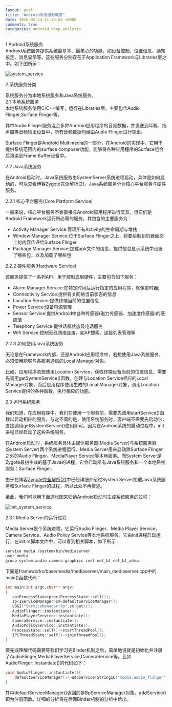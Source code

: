 ```yaml
---
layout: post
title: "Android系统服务概要"
date: 2016-02-24 11:33:52 +0800
comments: true
categories: android_deep_analysis
---
```

1.Android系统服务  
Android系统服务提供系统最基本、最核心的功能，如设备控制、位置信息、通知设定、消息显示等。这些服务分别存在于Application Framework与Libraries层之中。如下图所示<!--more-->：  

![system_service](http://7xn1yt.com1.z0.glb.clouddn.com/system_service1.png)

2.系统服务分类  

系统服务分为本地系统服务和Java系统服务。  
2.1 本地系统服务  
本地系统服务使用C/C++编写，运行在Libraries层，主要包含Audio Flinger,Surface Flinger等。  

其中Audio Flinger服务混合多种Android应用程序的音频数据，并发送到耳机、扬声器等音频输出设备中，所有音频数据均经由Audio Flinger进行输出。  

Surface Flinger是Android Multimedia的一部分，在Android的实现中，它用于提供系统范围内的surface composer功能，能够将各种应用程序的Surface组合后渲染到Frame Buffer设备中。  

2.2 Java系统服务  

在Android启动时，Java系统服务由SystemServer系统进程启动，具体是如何启动的，可以查看博客[Zygote完全解析(2)](http://blog.imallen.wang/blog/2016/02/24/zygotewan-quan-jie-xi-2)。Java系统服务分为核心平台服务与硬件服务。  

2.2.1 核心平台服务(Core Platform Service)  

一般来说，核心平台服务不会直接与Android应用程序进行交互，但它们是Android Framework运行所必需的服务，其包含的主要服务为：  

+ Activity Manager Service:管理所有Activity的生命周期与堆栈
+ Window Manager Service:位于Surface Flinger之上，将要绘制到机器画面上的内容传递给Surface Flinger
+ Package Manager Service:加载apk文件的信息，提供信息显示系统中设置了哪些包，以及加载了哪些包

2.2.2 硬件服务(Hardware Service)  

该服务提供了一系列API，用于控制底层硬件，主要包含如下服务：  

+ Alarm Manager Service:在特定时间后运行指定的应用程序，就像定时器;
+ Connectivity Service:提供有关网络当前状态的信息
+ Location Service:提供终端当前的位置信息
+ Power Service:设备电源管理
+ Sensor Service:提供Android中各种传感器(磁力传感器、加速度传感器)的感应值
+ Telephony Service:提供话机状态及电话服务
+ Wifi Service:控制无线网络连接，如AP搜索、连接列表管理等 

2.2.3 如何使用Java系统服务  

无论是在Framework内部，还是Android应用程序中，若想使用Java系统服务，必须使用能够与各服务通信的Local Manager对象。  

比如，应用程序若想使用Location Service，获取终端设备当前的位置信息，需要先调用getSystemService()函数，创建与Location Service相应的Local Manager对象，而后应用程序使用生成的Local Manager对象，调用Location Service提供的各种函数，执行相应的功能。  

2.3 运行系统服务  

我们知道，在应用程序中，我们在使用一个服务前，需要先调用startService()函数以启动相应的服务。与之不同的是，使用系统服务时，客户端不需要先启动它，直接调用getSystemService()使用即可。因为在Android系统的启动过程中，init进程已经启动了这些系统服务。  

在Android启动时，系统服务具体由媒体服务器(Media Server)与系统服务器(System Server)两个系统进程运行。Media Server用来启动除Surface Flinger之外的Audio Flinger、MediaPlayer Service等本地服务。而System Server是Zygote最初生成的基于Java的进程，它会启动所有Java系统服务和一个本地系统服务：Surface Flinger.  

由于在博客[Zygote完全解析(2)](http://blog.imallen.wang/blog/2016/02/24/zygotewan-quan-jie-xi-2)中已经详细介绍过System Server加载Java系统服务和Surface Flinger的过程，所以此处不再赘述。  

至此，我们可以用下面这张图来归纳Android启动时生成系统服务的过程：  

![init_system_service](http://7xn1yt.com1.z0.glb.clouddn.com/init_system_service.png)

2.3.1 Media Server的运行过程  

Media Server是个系统进程，它运行Audio Flinger、Media Player Service、Camera Service、Audio Policy Service等本地系统服务。它由init进程启动运行，在init.rc脚本文件中，可以看到相关脚本，如下所示：  
``` sh init.rc
service media /system/bin/mediaserver
user media
group system audio camera graphics inet net_bt net_bt_admin
```
下面是frameworks/base/media/mediaserver/main_mediaserver.cpp中的main()函数代码：  

``` cpp main_mediaserver.cpp
int main(int argc,char** argv)
{
   sp<ProcessState>proc(ProcessState::self());
   sp<IServiceManager>sm=defaultServiceManager();
   LOGI("ServiceManager:%p",sm.get());
   AudioFlinger::instantiate();
   MediaPlayerService::instantiate();
   CameraService::instantiate();
   AudioPolicyService::instantiate();
   ProcessState::self()->startThreadPool();
   IPCThreadState::self()->joinThreadPool();
}
```
要完成理解代码需要等我们学习完Binder机制之后，简单地说就是初始化并注册了AudioFlinger,MediaPlayerService,CameraService等。比如AudioFlinger::instantiate()的代码如下：  

``` cpp AudioFlinger.cpp
void AudioFlinger::instantiate(){
    defaultServiceManager()->addService(String16("media.audio_flinger"),new AudioFlinger());
}
```
其中defaultServiceManager()返回的是BpServiceManager对象，addService()即为注册函数。详细的分析将在后面Binder机制的分析中给出。
